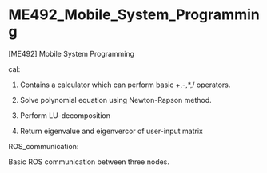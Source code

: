 # ME492_Mobile_System_Programming

[ME492] Mobile System Programming

cal:

1. Contains a calculator which can perform basic +,-,*,/ operators. 

2. Solve polynomial equation using Newton-Rapson method. 

3. Perform LU-decomposition

4. Return eigenvalue and eigenvercor of user-input matrix

ROS_communication:

Basic ROS communication between three nodes.
